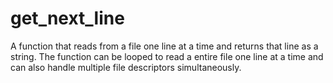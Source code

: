 # get_next_line

A function that reads from a file one line at a time and returns that line as a string.
The function can be looped to read a entire file one line at a time and can also handle 
multiple file descriptors simultaneously.
